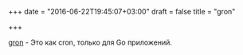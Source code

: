 +++
date = "2016-06-22T19:45:07+03:00"
draft = false
title = "gron"

+++

<p><a href="https://github.com/roylee0704/gron">gron</a>&nbsp;- Это как cron, только для Go приложений.</p>

